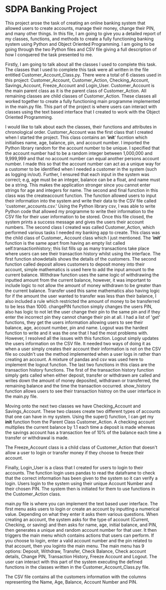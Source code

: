 # SDPA Banking Project

This project arose the task of creating an online banking system that allowed users to create accounts, manage their money, change their PIN, and many other things.
In this file, I am going to give you a detailed report of my classes, functions, and methods to create a fully functioning banking system using Python and Object
Oriented Programming. I am going to be going through the two Python files and CSV file giving a full description of how I conquered the task presented to me.

Firstly, I am going to talk about all the classes I used to complete this task. The classes that I used to complete this task were all written in the file entitled
Customer_Account_Class.py. There were a total of 6 classes used in this project: Customer_Account, Customer_Action, Checking_Account, Savings_Account, 
Freeze_Account and Login_User. Customer_Account is the main parent class as it is the parent class of Customer_Action. All remaining classes are child classes of 
Customer_Action. These classes all worked together to create a fully functioning main programme implemented in the main.py file. This part of the project is where 
users can interact with classes using the text based interface that I created to work with the Object Oriented Programming.

I would like to talk about each the classes, their functions and attributes in chronological order. Customer_Account was the first class that I created when I 
started the project. This class contains an '__init__' fucntion which initialises name, age, balance, pin, and account number. I imported the Python library random 
for the account number to be unique. I specified that the account number had to be a random integer between 1,000,000 and 9,999,999 and that no account number can 
equal another persons account number. I made this so that the account number can act as a unique way for a customer to be identified when I needed a customer in the 
system (such as logging in/out). Further, I ensured that each input in the system was correct; e.g, age must be an integer, balance can be a float, and name must be 
a string. This makes the application stronger since you cannot enter strings for age and integers for name. The second and final function in this class was the 
createaccount function. The function allowed users to input their information into the system and write their data to the CSV file called 'customer_accounts.csv.' 
Using the Python library csv, I was able to write Python code that allowed my programme to write their information to the CSV file for their user information to be 
stored. 
Once this file closed, the system prints a success message and gives the users their account numbers.
The second class I created was called Customer_Action, which performed various tasks I needed my banking app to create. This class was the child class of Customer_
Account class which I just mentioned. The '__init__' function is the same apart from having an empty list called self.transactionhistory; this list fills up as many 
transactions take place where users can see their transaction history whilst using the interface. The first function showdetails shows the details of the customers. 
The second function called deposit allows customers to deposit money into their account, simple mathematics is used here to add the input amount to the current 
balance.
Withdraw function uses the same logic of withdrawing the inputted amount from the current balance, however, it was important to include logic to not allow the 
amount of money withdrawn to be greater than the current balance. Transfer used this same mathematics also having logic for if the amount the user wanted to 
transfer was less than their balance, I also included a rule which restricted the amount of money to be transferred to be less than 1000. changePIN function simply 
changes the users PIN, also has logic to not let the user change their pin to the same pin and if they enter the incorrect pin they cannot change their pin at all.
I had a list of 'get' functions, they get the users information allowing users to see their balance, age, account number, pin and name. 
Logout was the hardest function to write and it was the one that I had the most problems with. However, I resolved all the issues with this function. Logout simply 
updates the users information on the CSV file. It needed two ways of doing it as when a user simply creates their account their information is not on the CSV file 
so couldn't use the method implemented when a user logs in rather than creating an account. A mixture of pandas and csv was used here to implement the logout 
function. 
The last two functions in this class are the transaction history functions. The first of the transaction history function simply gets called when either deposit, 
transfer or withdrawn are called and writes down the amount of money deposited, withdrawn or transferred, the remaining balance and the time the transaction 
occurred. show_history function allows users to see their transaction histroy on the user interface in the main.py file. 

Moving onto the next two classes we have Checking_Account and Savings_Account. These two classes create two different types of accounts that one can have in my 
system. Using the super() function, I can get my __init__ function from the Parent Class Customer_Action. A checking account multiplies the current balance by 1.1 
each time a deposit is made whereas the savings account has a transaction fee of 10% of the balance each time a transfer or withdrawal is made. 

The Freeze_Account class is a child class of Customer_Action that doesn't allow a user to login or transfer money if they choose to freeze their account.

Finally, Login_User is a class that I created for users to login to their accounts. The function login uses pandas to read the dataframe to check that the correct 
information has been given to the system so it can verify a login. Users login to the system using their unique Account Number and their chosen PIN. The system then 
is initiated for them to use functions in the Customer_Action class. 

main.py file is where you can implement the text based user interface. The first menu asks users to login or create an account by inputting a numerical value. 
Depending on what they enter it asks them various questions. When creating an account, the system asks for the type of account (Current, Checking, or saving) and
then asks for name, age, initial balance, and PIN, then generates a unique and random account number for that user. It then triggers the main menu which contains 
actions that users can perform. If you choose to login, enter a valid account number and the pin related to that account, then you loginto the main menu.
The main menu has 9 options: Deposit, Withdraw, Transfer, Check Balance, Check account details, Change PIN, Transaction History, Freeze Account and Logout. The user 
can interact with this part of the system executing the defined functions in the classes written in the Customer_Account_Class.py file. 

The CSV file contains all the customers information with the columns representing the Name, Age, Balance, Account Number and PIN. 
